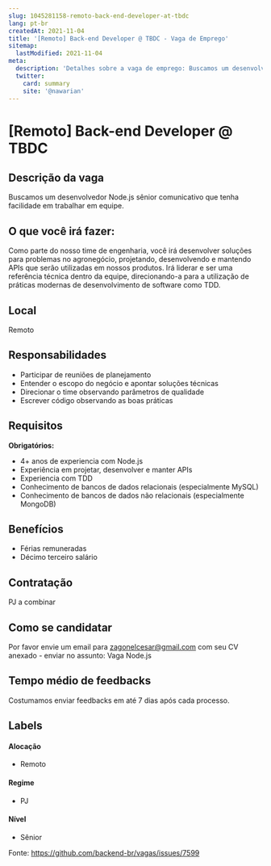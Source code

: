 ```yaml
---
slug: 1045281158-remoto-back-end-developer-at-tbdc
lang: pt-br
createdAt: 2021-11-04
title: '[Remoto] Back-end Developer @ TBDC - Vaga de Emprego'
sitemap:
  lastModified: 2021-11-04
meta:
  description: 'Detalhes sobre a vaga de emprego: Buscamos um desenvolvedor Node.js sênior comunicativo que tenha facilidade em trabalhar em equipe.'
  twitter:
    card: summary
    site: '@nawarian'
---
```


# [Remoto] Back-end Developer @ TBDC

## Descrição da vaga

Buscamos um desenvolvedor Node.js sênior comunicativo que tenha facilidade em trabalhar em equipe.

## O que você irá fazer:
Como parte do nosso time de engenharia, você irá desenvolver soluções para problemas no agronegócio, projetando, desenvolvendo e mantendo APIs que serão utilizadas em nossos produtos. Irá liderar e ser uma referência técnica dentro da equipe, direcionando-a para a utilização de práticas modernas de desenvolvimento de software como TDD.

## Local

Remoto

## Responsabilidades

- Participar de reuniões de planejamento
- Entender o escopo do negócio e apontar soluções técnicas
- Direcionar o time observando parâmetros de qualidade
- Escrever código observando as boas práticas


## Requisitos

**Obrigatórios:**
- 4+ anos de experiencia com Node.js
- Experiência em projetar, desenvolver e manter APIs
- Experiencia com TDD
- Conhecimento de bancos de dados relacionais (especialmente MySQL)
- Conhecimento de bancos de dados não relacionais (especialmente MongoDB)

## Benefícios

- Férias remuneradas
- Décimo terceiro salário


## Contratação

PJ a combinar

## Como se candidatar

Por favor envie um email para zagonelcesar@gmail.com com seu CV anexado - enviar no assunto: Vaga Node.js

## Tempo médio de feedbacks

Costumamos enviar feedbacks em até 7 dias após cada processo.

## Labels
<!-- retire os labels que não fazem sentido à vaga -->

#### Alocação
- Remoto

#### Regime
- PJ

#### Nível
- Sênior




Fonte: https://github.com/backend-br/vagas/issues/7599